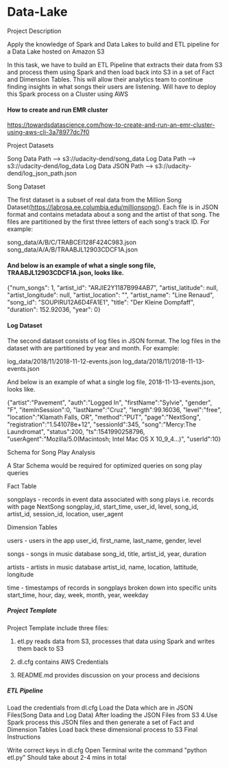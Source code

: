 # Data-Lake

Project Description

Apply the knowledge of Spark and Data Lakes to build and ETL pipeline for a Data Lake hosted on Amazon S3

In this task, we have to build an ETL Pipeline that extracts their data from S3 and process them using Spark and then load back into S3 in a set of Fact and Dimension Tables. This will allow their analytics team to continue finding insights in what songs their users are listening. Will have to deploy this Spark process on a Cluster using AWS

#### How to create and run EMR cluster

https://towardsdatascience.com/how-to-create-and-run-an-emr-cluster-using-aws-cli-3a78977dc7f0


Project Datasets

Song Data Path --> s3://udacity-dend/song_data Log Data Path --> s3://udacity-dend/log_data Log Data JSON Path --> s3://udacity-dend/log_json_path.json

Song Dataset

The first dataset is a subset of real data from the Million Song Dataset(https://labrosa.ee.columbia.edu/millionsong/). Each file is in JSON format and contains metadata about a song and the artist of that song. The files are partitioned by the first three letters of each song's track ID. For example:

song_data/A/B/C/TRABCEI128F424C983.json song_data/A/A/B/TRAABJL12903CDCF1A.json

#### And below is an example of what a single song file, TRAABJL12903CDCF1A.json, looks like.

{"num_songs": 1, "artist_id": "ARJIE2Y1187B994AB7", "artist_latitude": null, "artist_longitude": null, "artist_location": "", "artist_name": "Line Renaud", "song_id": "SOUPIRU12A6D4FA1E1", "title": "Der Kleine Dompfaff", "duration": 152.92036, "year": 0}

#### Log Dataset

The second dataset consists of log files in JSON format. The log files in the dataset with are partitioned by year and month. For example:

log_data/2018/11/2018-11-12-events.json log_data/2018/11/2018-11-13-events.json

And below is an example of what a single log file, 2018-11-13-events.json, looks like.

{"artist":"Pavement", "auth":"Logged In", "firstName":"Sylvie", "gender", "F", "itemInSession":0, "lastName":"Cruz", "length":99.16036, "level":"free", "location":"Klamath Falls, OR", "method":"PUT", "page":"NextSong", "registration":"1.541078e+12", "sessionId":345, "song":"Mercy:The Laundromat", "status":200, "ts":1541990258796, "userAgent":"Mozilla/5.0(Macintosh; Intel Mac OS X 10_9_4...)", "userId":10}

Schema for Song Play Analysis

A Star Schema would be required for optimized queries on song play queries

Fact Table

songplays - records in event data associated with song plays i.e. records with page NextSong songplay_id, start_time, user_id, level, song_id, artist_id, session_id, location, user_agent

Dimension Tables

users - users in the app user_id, first_name, last_name, gender, level

songs - songs in music database song_id, title, artist_id, year, duration

artists - artists in music database artist_id, name, location, lattitude, longitude

time - timestamps of records in songplays broken down into specific units start_time, hour, day, week, month, year, weekday

##### Project Template

Project Template include three files:

1. etl.py reads data from S3, processes that data using Spark and writes them back to S3

2. dl.cfg contains AWS Credentials

3. README.md provides discussion on your process and decisions

##### ETL Pipeline

Load the credentials from dl.cfg
Load the Data which are in JSON Files(Song Data and Log Data)
After loading the JSON Files from S3 4.Use Spark process this JSON files and then generate a set of Fact and Dimension Tables
Load back these dimensional process to S3
Final Instructions

Write correct keys in dl.cfg
Open Terminal write the command "python etl.py"
Should take about 2-4 mins in total

